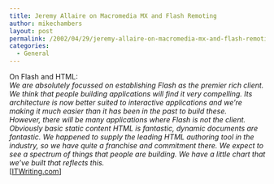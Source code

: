 ```yaml
---
title: Jeremy Allaire on Macromedia MX and Flash Remoting
author: mikechambers
layout: post
permalink: /2002/04/29/jeremy-allaire-on-macromedia-mx-and-flash-remoting/
categories:
  - General
---
```



On Flash and HTML:  
*We are absolutely focussed on establishing Flash as the premier rich client. We think that people building applications will find it very compelling. Its architecture is now better suited to interactive applications and we&#8217;re making it much easier than it has been in the past to build these.*  
*However, there will be many applications where Flash is not the client. Obviously basic static content HTML is fantastic, dynamic documents are fantastic. We happened to supply the leading HTML authoring tool in the industry, so we have quite a franchise and commitment there. We expect to see a spectrum of things that people are building. We have a little chart that we&#8217;ve built that reflects this.*  
[[ITWriting.com][1]]

 [1]: http://www.itwriting.com/mxinterview.php